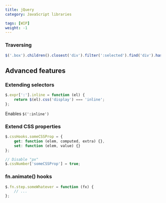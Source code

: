 ```yaml
---
title: jQuery
category: JavaScript libraries

tags: [WIP]
weight: -1
---
```


### Traversing

```js
$('.box').children().closest('div').filter(':selected').find('div').has('div').first().next('div').nextUntil('div');
```

## Advanced features

### Extending selectors

```js
$.expr[':'].inline = function (el) {
    return $(el).css('display') === 'inline';
};
```

Enables `$(':inline')`

### Extend CSS properties

```js
$.cssHooks.someCSSProp = {
    get: function (elem, computed, extra) {},
    set: function (elem, value) {}
};

// Disable "px"
$.cssNumber['someCSSProp'] = true;
```

### fn.animate() hooks

```js
$.fn.step.someWhatever = function (fx) {
    // ...
};
```
